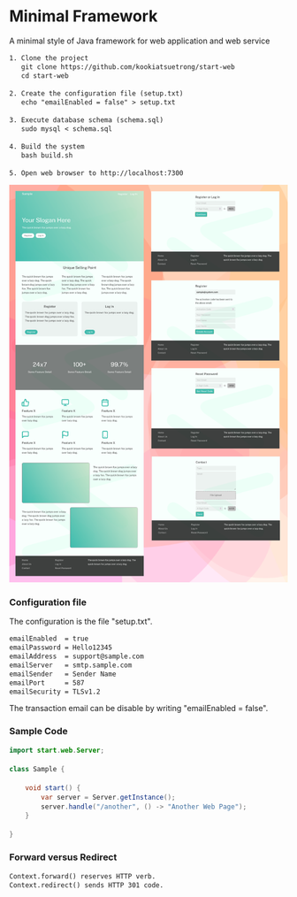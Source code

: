 # Minimal Framework
A minimal style of Java framework for web application and web service

```
1. Clone the project
   git clone https://github.com/kookiatsuetrong/start-web
   cd start-web

2. Create the configuration file (setup.txt)
   echo "emailEnabled = false" > setup.txt

3. Execute database schema (schema.sql)
   sudo mysql < schema.sql

4. Build the system
   bash build.sh

5. Open web browser to http://localhost:7300
```

![](start.png)

### Configuration file

The configuration is the file "setup.txt".

```
emailEnabled  = true
emailPassword = Hello12345
emailAddress  = support@sample.com
emailServer   = smtp.sample.com
emailSender   = Sender Name
emailPort     = 587
emailSecurity = TLSv1.2
```

The transaction email can be disable by
writing "emailEnabled = false".


### Sample Code
```java
import start.web.Server;

class Sample {
	
	void start() {
		var server = Server.getInstance();
		server.handle("/another", () -> "Another Web Page");
	}
	
}
```

### Forward versus Redirect

```
Context.forward() reserves HTTP verb.
Context.redirect() sends HTTP 301 code.
```
